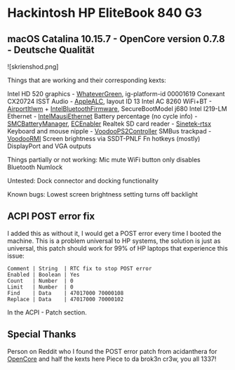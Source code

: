 # Hackintosh HP EliteBook 840 G3
## macOS Catalina 10.15.7 - OpenCore version 0.7.8 - Deutsche Qualität

![skrienshod.png]

Things that are working and their corresponding kexts:

Intel HD 520 graphics - [WhateverGreen](https://github.com/acidanthera/WhateverGreen), ig-platform-id 00001619
Conexant CX20724 ISST Audio - [AppleALC](https://github.com/acidanthera/AppleALC), layout ID 13
Intel AC 8260 WiFi+BT - [AirportItlwm](https://github.com/OpenIntelWireless/itlwm) + [IntelBluetoothFirmware](https://github.com/OpenIntelWireless/IntelBluetoothFirmware), SecureBootModel j680
Intel I219-LM Ethernet - [IntelMausiEthernet](https://github.com/acidanthera/IntelMausi)
Battery percentage (no cycle info) - [SMCBatteryManager](https://github.com/acidanthera/VirtualSMC), [ECEnabler](https://github.com/1Revenger1/ECEnabler)
Realtek SD card reader - [Sinetek-rtsx](https://github.com/cholonam/Sinetek-rtsx)
Keyboard and mouse nipple - [VoodooPS2Controller](https://github.com/acidanthera/VoodooPS2)
SMBus trackpad - [VoodooRMI](https://github.com/VoodooSMBus/VoodooRMI)
Screen brightness via SSDT-PNLF
Fn hotkeys (mostly)
DisplayPort and VGA outputs

Things partially or not working:
Mic mute
WiFi button only disables Bluetooth
Numlock

Untested:
Dock connector and docking functionality

Known bugs:
Lowest screen brightness setting turns off backlight

## ACPI POST error fix

I added this as without it, I would get a POST error every time I booted the machine.
This is a problem universal to HP systems, the solution is just as universal, this patch should work for 99% of HP laptops that experience this issue:

```
Comment | String  | RTC fix to stop POST error
Enabled | Boolean | Yes
Count   | Number  | 0
Limit   | Number  | 0
Find    | Data    | 47017000 70000108
Replace | Data    | 47017000 70000102
```
In the ACPI - Patch section.

## Special Thanks
Person on Reddit who I found the POST error patch from
acidanthera for [OpenCore](https://github.com/acidanthera/OpenCorePkg) and half the kexts here
Piece to da brok3n cr3w, you all 1337!
